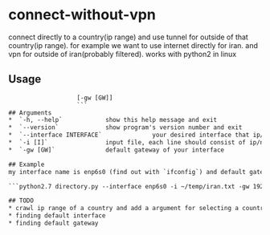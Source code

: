 # connect-without-vpn
connect directly to a country(ip range) and use tunnel for outside of that country(ip range).
for example we want to use internet directly for iran. and vpn for outside of iran(probably filtered). works with python2 in linux

## Usage
``` python2.7 director.py [--interface INTERFACE] [-i [I]]
                   [-gw [GW]]
                   ```
## Arguments
*  `-h, --help`            show this help message and exit
*  `--version`             show program's version number and exit
*  `--interface INTERFACE`              your desired interface that ip/masks should route in
*  `-i [I]`                input file, each line should consist of ip/netmask ,   lines with # will be ignored
*  `-gw [GW]`              default gateway of your interface

## Example
my interface name is enp6s0 (find out with `ifconfig`) and default gateway of that interface is 192.168.1.1 (find out with `route -n`).

```python2.7 directory.py --interface enp6s0 -i ~/temp/iran.txt -gw 192.168.1.1```

## TODO
* crawl ip range of a country and add a argument for selecting a country instead of a local file
* finding default interface
* finding default gateway
